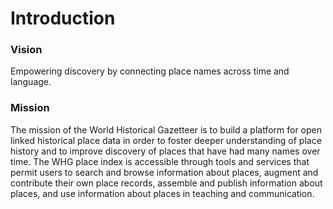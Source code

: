 # Introduction

### Vision

Empowering discovery by connecting place names across time and language.

### Mission

The mission of the World Historical Gazetteer is to build a platform for open linked historical place data in order to
foster deeper understanding of place history and to improve discovery of places that have had many names over time. The
WHG place index is accessible through tools and services that permit users to search and browse information about
places, augment and contribute their own place records, assemble and publish information about places, and use
information about places in teaching and communication.

